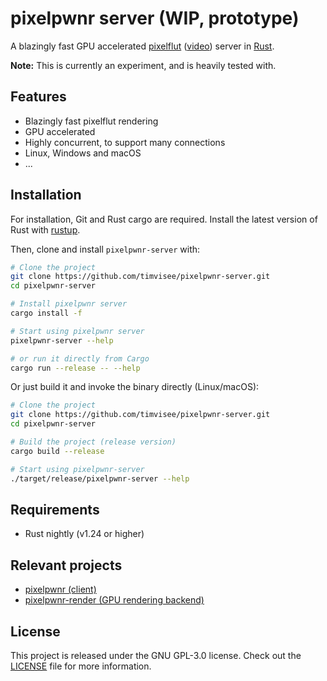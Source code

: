 # pixelpwnr server (WIP, prototype)
A blazingly fast GPU accelerated [pixelflut][pixelflut] ([video][pixelflut-video])
server in [Rust][rust].

**Note:** This is currently an experiment, and is heavily tested with.

## Features
* Blazingly fast pixelflut rendering
* GPU accelerated
* Highly concurrent, to support many connections
* Linux, Windows and macOS
* ...

## Installation
For installation, Git and Rust cargo are required.
Install the latest version of Rust with [rustup][rustup].

Then, clone and install `pixelpwnr-server` with:
```bash
# Clone the project
git clone https://github.com/timvisee/pixelpwnr-server.git
cd pixelpwnr-server

# Install pixelpwnr server
cargo install -f

# Start using pixelpwnr server
pixelpwnr-server --help

# or run it directly from Cargo
cargo run --release -- --help
```

Or just build it and invoke the binary directly (Linux/macOS):
```bash
# Clone the project
git clone https://github.com/timvisee/pixelpwnr-server.git
cd pixelpwnr-server

# Build the project (release version)
cargo build --release

# Start using pixelpwnr-server
./target/release/pixelpwnr-server --help
```

## Requirements
* Rust nightly (v1.24 or higher)

## Relevant projects
* [pixelpwnr (client)][pixelpwnr]
* [pixelpwnr-render (GPU rendering backend)][pixelpwnr-render]

## License
This project is released under the GNU GPL-3.0 license.
Check out the [LICENSE](LICENSE) file for more information.


[pixelflut]: https://cccgoe.de/wiki/Pixelflut
[pixelflut-video]: https://vimeo.com/92827556/
[pixelpwnr]: https://github.com/timvisee/pixelpwnr
[pixelpwnr-render]: https://github.com/timvisee/pixelpwnr-render
[rust]: https://www.rust-lang.org/
[rustup]: https://rustup.rs/
